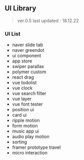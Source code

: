 ## UI Library

> ver.0.5
> last updated : 18.12.22 

### UI List
- naver slide tab 
- naver greendot
- ui component
- app store
- swiper parallax
- polymer custom
- react drag
- vue todolist
- vue clock
- vue search filter
- vue layer
- vue font tester
- position ui
- card ui
- ripple motion
- form motion
- music app ui
- audio play motion
- sorting
- framer prototype travel
- micro interaction

